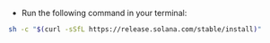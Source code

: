 - Run the following command in your terminal:

```sh
sh -c "$(curl -sSfL https://release.solana.com/stable/install)"
```
